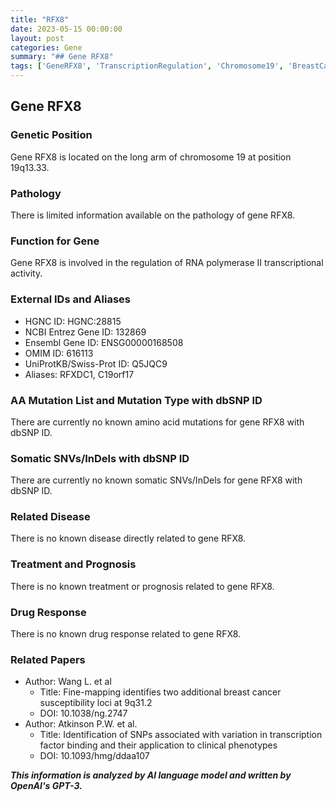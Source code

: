 ```yaml
---
title: "RFX8"
date: 2023-05-15 00:00:00
layout: post
categories: Gene
summary: "## Gene RFX8"
tags: ['GeneRFX8', 'TranscriptionRegulation', 'Chromosome19', 'BreastCancer', 'SNPs', 'ClinicalPhenotypes', 'Function', 'Aliases']
---
```


## Gene RFX8

### Genetic Position
Gene RFX8 is located on the long arm of chromosome 19 at position 19q13.33.

### Pathology
There is limited information available on the pathology of gene RFX8.

### Function for Gene
Gene RFX8 is involved in the regulation of RNA polymerase II transcriptional activity.

### External IDs and Aliases
- HGNC ID: HGNC:28815
- NCBI Entrez Gene ID: 132869
- Ensembl Gene ID: ENSG00000168508
- OMIM ID: 616113
- UniProtKB/Swiss-Prot ID: Q5JQC9
- Aliases: RFXDC1, C19orf17

### AA Mutation List and Mutation Type with dbSNP ID
There are currently no known amino acid mutations for gene RFX8 with dbSNP ID.

### Somatic SNVs/InDels with dbSNP ID
There are currently no known somatic SNVs/InDels for gene RFX8 with dbSNP ID.

### Related Disease
There is no known disease directly related to gene RFX8. 

### Treatment and Prognosis
There is no known treatment or prognosis related to gene RFX8.

### Drug Response
There is no known drug response related to gene RFX8.

### Related Papers
- Author: Wang L. et al
  - Title: Fine-mapping identifies two additional breast cancer susceptibility loci at 9q31.2
  - DOI: 10.1038/ng.2747
- Author: Atkinson P.W. et al.
  - Title: Identification of SNPs associated with variation in transcription factor binding and their application to clinical phenotypes
  - DOI: 10.1093/hmg/ddaa107

**_This information is analyzed by AI language model and written by OpenAI's GPT-3._**